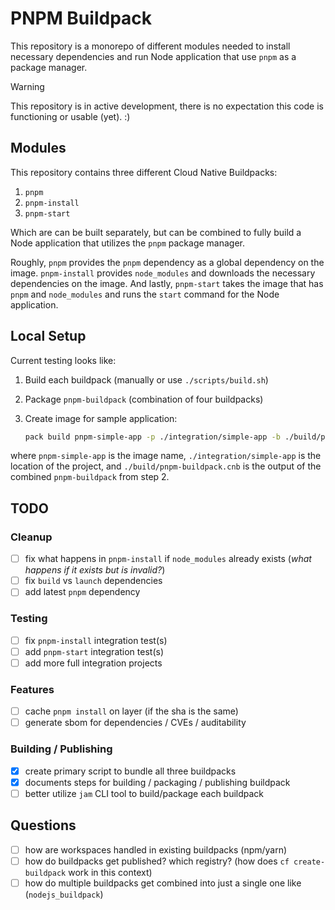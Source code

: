 # PNPM Buildpack

This repository is a monorepo of different modules needed to install necessary dependencies and run Node application
that use `pnpm` as a package manager.

> [!WARNING]  
> This repository is in active development, there is no expectation this code is functioning or usable (yet). :)

## Modules

This repository contains three different Cloud Native Buildpacks:

1. `pnpm`
2. `pnpm-install`
3. `pnpm-start`

Which are can be built separately, but can be combined to fully build a Node application that utilizes the `pnpm`
package manager.

Roughly, `pnpm` provides the `pnpm` dependency as a global dependency on the image.  `pnpm-install` provides
`node_modules` and downloads the necessary dependencies on the image. And lastly, `pnpm-start` takes the image that has
`pnpm` and `node_modules` and runs the `start` command for the Node application.

## Local Setup

Current testing looks like:

1. Build each buildpack (manually or use `./scripts/build.sh`)

2. Package `pnpm-buildpack` (combination of four buildpacks)

3. Create image for sample application:
    ```bash
    pack build pnpm-simple-app -p ./integration/simple-app -b ./build/pnpm-buildpack.cnb
    ```

where `pnpm-simple-app` is the image name, `./integration/simple-app` is the location of the project, and
`./build/pnpm-buildpack.cnb` is the output of the combined `pnpm-buildpack` from step 2. 

## TODO

### Cleanup

- [ ] fix what happens in `pnpm-install` if `node_modules` already exists (_what happens if it exists but is invalid?_)
- [ ] fix `build` vs `launch` dependencies
- [ ] add latest `pnpm` dependency

### Testing

- [ ] fix `pnpm-install` integration test(s)
- [ ] add `pnpm-start` integration test(s)
- [ ] add more full integration projects

### Features

- [ ] cache `pnpm install` on layer (if the sha is the same)
- [ ] generate sbom for dependencies / CVEs / auditability

### Building / Publishing

- [x] create primary script to bundle all three buildpacks
- [x] documents steps for building / packaging / publishing buildpack
- [ ] better utilize `jam` CLI tool to build/package each buildpack

## Questions

- [ ] how are workspaces handled in existing buildpacks (npm/yarn)
- [ ] how do buildpacks get published? which registry? (how does `cf create-buildpack` work in this context)
- [ ] how do multiple buildpacks get combined into just a single one like (`nodejs_buildpack`)
